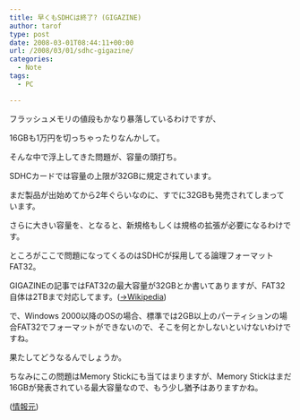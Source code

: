 ```yaml
---
title: 早くもSDHCは終了? (GIGAZINE)
author: tarof
type: post
date: 2008-03-01T08:44:11+00:00
url: /2008/03/01/sdhc-gigazine/
categories:
  - Note
tags:
  - PC

---
```

フラッシュメモリの値段もかなり暴落しているわけですが、
  
16GBも1万円を切っちゃったりなんかして。

そんな中で浮上してきた問題が、容量の頭打ち。
  
SDHCカードでは容量の上限が32GBに規定されています。
  
まだ製品が出始めてから2年ぐらいなのに、すでに32GBも発売されてしまっています。
  
さらに大きい容量を、となると、新規格もしくは規格の拡張が必要になるわけです。

ところがここで問題になってくるのはSDHCが採用してる論理フォーマットFAT32。
  
GIGAZINEの記事ではFAT32の最大容量が32GBとか書いてありますが、FAT32自体は2TBまで対応してます。([->Wikipedia][1])
  
で、Windows 2000以降のOSの場合、標準では2GB以上のパーティションの場合FAT32でフォーマットができないので、そこを何とかしないといけないわけですね。
  
果たしてどうなるんでしょうか。

ちなみにこの問題はMemory Stickにも当てはまりますが、Memory Stickはまだ16GBが発表されている最大容量なので、もう少し猶予はありますかね。

([情報元][2])

 [1]: http://ja.wikipedia.org/wiki/File_Allocation_Table#FAT32
 [2]: http://gigazine.net/index.php?/news/comments/20080301_sdhc/